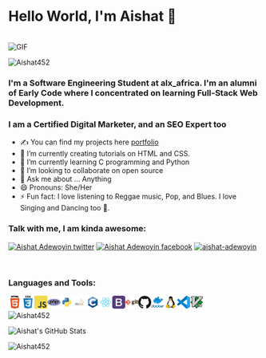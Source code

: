 # Hello World, I'm Aishat  👋

<br/>

 <img center="right" alt="GIF" src="https://github.com/Aishat452/Aishat/blob/main/coder.gif?raw=true" width="500" height="320" />

<p align="left"> <img src="https://komarev.com/ghpvc/?username=Aishat452&label=Profile%20views&color=0e75b6&style=flat" alt="Aishat452" /> </p>

### I'm a Software Engineering Student at alx_africa. I'm an alumni of Early Code where I concentrated on learning Full-Stack Web Development. 
### I am a Certified Digital Marketer, and an SEO Expert too
- ✍ You can find my projects here [portfolio]
- 🔭 I’m currently creating tutorials on HTML and CSS.
- 🌱 I’m currently learning C programming and Python
- 👯 I’m looking to collaborate on open source
- 💬 Ask me about ... Anything
- 😄 Pronouns: She/Her
- ⚡ Fun fact: I love listening to Reggae music, Pop, and Blues. I love Singing and Dancing too 🤪.


### Talk with me, I am kinda awesome:

<p align="left">
<a href="https://twitter.com/aishaadewoyin" target="_blank"><img align="center" src="https://raw.githubusercontent.com/rahuldkjain/github-profile-readme-generator/master/src/images/icons/Social/twitter.svg" alt="Aishat Adewoyin twitter" height="30" width="40" /></a>
<a href="https://facebook.com/aishatomoadewoyin" target="blank"><img align="center" src="https://raw.githubusercontent.com/rahuldkjain/github-profile-readme-generator/master/src/images/icons/Social/facebook.svg" alt="Aishat Adewoyin facebook" height="30" width="40" /></a>
 <a href="https://linkedin.com/in/aishat-adewoyin-45a8141ba" target="blank"><img align="center" src="https://raw.githubusercontent.com/rahuldkjain/github-profile-readme-generator/master/src/images/icons/Social/linked-in-alt.svg" alt="aishat-adewoyin" height="30" width="40" /></a>
</p>

<br />

### Languages and Tools:

[<img align="left" alt="HTML5" width="26px" src="https://raw.githubusercontent.com/github/explore/80688e429a7d4ef2fca1e82350fe8e3517d3494d/topics/html/html.png" />][portfolio]
[<img align="left" alt="CSS3" width="26px" src="https://raw.githubusercontent.com/github/explore/80688e429a7d4ef2fca1e82350fe8e3517d3494d/topics/css/css.png" />][portfolio]
[<img align="left" alt="JavaScript" width="26px" src="https://raw.githubusercontent.com/github/explore/80688e429a7d4ef2fca1e82350fe8e3517d3494d/topics/javascript/javascript.png" />][portfolio]
[<img align="left" alt="php" width="26px" src="https://raw.githubusercontent.com/github/explore/80688e429a7d4ef2fca1e82350fe8e3517d3494d/topics/php/php.png" />][portfolio]
[<img align="left" alt="python" width="26px" src="https://raw.githubusercontent.com/github/explore/80688e429a7d4ef2fca1e82350fe8e3517d3494d/topics/python/python.png" />][portfolio]
[<img align="left" alt="MYSQL" width="26px" src="https://raw.githubusercontent.com/github/explore/80688e429a7d4ef2fca1e82350fe8e3517d3494d/topics/mysql/mysql.png" />][portfolio]
[<img align="left" alt="C programming" width="26px" src="https://raw.githubusercontent.com/github/explore/80688e429a7d4ef2fca1e82350fe8e3517d3494d/topics/c/c.png" />][portfolio]
[<img align="left" alt="React" width="26px" src="https://raw.githubusercontent.com/github/explore/80688e429a7d4ef2fca1e82350fe8e3517d3494d/topics/react/react.png" />][portfolio]
[<img align="left" alt="bootstrap" width="26px" src="https://raw.githubusercontent.com/github/explore/80688e429a7d4ef2fca1e82350fe8e3517d3494d/topics/bootstrap/bootstrap.png" />][portfolio]
[<img align="left" alt="Git" width="26px" src="https://raw.githubusercontent.com/github/explore/80688e429a7d4ef2fca1e82350fe8e3517d3494d/topics/git/git.png" />][portfolio]
[<img align="left" alt="GitHub" width="26px" src="https://raw.githubusercontent.com/github/explore/78df643247d429f6cc873026c0622819ad797942/topics/github/github.png" />][portfolio]
[<img align="left" alt="Docker" width="26px" src="https://raw.githubusercontent.com/github/explore/80688e429a7d4ef2fca1e82350fe8e3517d3494d/topics/docker/docker.png" />][portfolio]
[<img align="left" alt="Linux" width="26px" src="https://raw.githubusercontent.com/github/explore/80688e429a7d4ef2fca1e82350fe8e3517d3494d/topics/linux/linux.png" />][portfolio]
[<img align="left" alt="Visual Studio Code" width="26px" src="https://raw.githubusercontent.com/github/explore/80688e429a7d4ef2fca1e82350fe8e3517d3494d/topics/visual-studio-code/visual-studio-code.png" />][portfolio]
[<img align="left" alt="Vim" width="26px" src="https://raw.githubusercontent.com/github/explore/80688e429a7d4ef2fca1e82350fe8e3517d3494d/topics/vim/vim.png" />][portfolio]



<br />

<p>&nbsp;<img align="left" src="https://github-readme-stats.vercel.app/api/top-langs?username=Aishat452&show_icons=true&locale=en&layout=compact" alt="Aishat452" />&nbsp;</p>

<p>&nbsp;<img align="left" alt="Aishat's GitHub Stats" src="https://github-readme-stats.vercel.app/api?username=Aishat452&show_icons=true&hide_border=true" />&nbsp;</p>

<p>&nbsp;<img align="left" src="https://github-readme-streak-stats.herokuapp.com/?user=Aishat452&" alt="Aishat452" />&nbsp;</p>

<!-- [website]: https://holistic-developer.com/ -->
[twitter]: https://twitter.com/aishaadewoyin
[portfolio]: https://github.com/Aishat452/
[linkedin]: https://www.linkedin.com/in/aishat-adewoyin-45a8141ba/
[facebook]: https://www.facebook.com/aishatomoadewoyin/
[youtube]: https://www.youtube.com/c/DigitalIntellectualHub
[instagram]: https://www.instagram.com/digitalintellectualhub_co/
